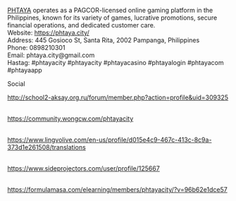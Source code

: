 <p><a href="https://phtaya.city/">PHTAYA</a> operates as a PAGCOR-licensed online gaming platform in the Philippines, known for its variety of games, lucrative promotions, secure financial operations, and dedicated customer care.<br />Website: <a href="https://phtaya.city/">https://phtaya.city/</a><br />Address: 445 Gosioco St, Santa Rita, 2002 Pampanga, Philippines<br />Phone: 0898210301<br />Email: phtaya.city@gmail.com<br />Hastag: #phtayacity #phtayacity #phtayacasino #phtayalogin #phtayacom #phtayaapp</p>
<p>Social</p>
<p><a href="http://school2-aksay.org.ru/forum/member.php?action=profile&amp;uid=309325">http://school2-aksay.org.ru/forum/member.php?action=profile&amp;uid=309325</a></p>
<p><br /><a href="https://community.wongcw.com/phtayacity">https://community.wongcw.com/phtayacity</a></p>
<p><br /><a href="https://www.lingvolive.com/en-us/profile/d015e4c9-467c-413c-8c9a-373d1e261508/translations">https://www.lingvolive.com/en-us/profile/d015e4c9-467c-413c-8c9a-373d1e261508/translations</a></p>
<p><br /><a href="https://www.sideprojectors.com/user/profile/125667">https://www.sideprojectors.com/user/profile/125667</a></p>
<p><br /><a href="https://formulamasa.com/elearning/members/phtayacity/?v=96b62e1dce57">https://formulamasa.com/elearning/members/phtayacity/?v=96b62e1dce57</a></p>
<p>&nbsp;</p>